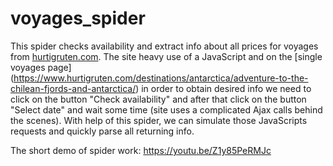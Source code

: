 # voyages_spider
This spider checks availability and extract info about all prices for voyages from 
[hurtigruten.com](https://www.hurtigruten.com/find-a-cruise/?destinationId=&departureMonthYear=&shipId=&marketCode=UK&languageCode=en).
The site heavy use of a JavaScript and on the [single voyages page]
(https://www.hurtigruten.com/destinations/antarctica/adventure-to-the-chilean-fjords-and-antarctica/) 
in order to obtain desired info we need to click on the button "Check availability" and after that click on the button 
"Select date" and wait some time (site uses a complicated Ajax calls behind the scenes).
With help of this spider, we can simulate those JavaScripts requests and quickly parse all returning info.

The short demo of spider work:
https://youtu.be/Z1y85PeRMJc
